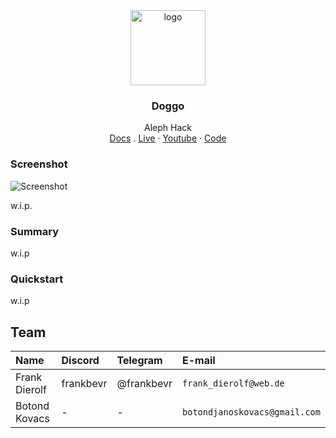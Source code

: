 <div align="center">
<img src="https://i.ibb.co/F6NMTSd/DALL-E-2024-01-11-17-03-47-A-playful-and-engaging-logo-for-a-simulation-game-application-named-Dogo.png" alt="logo" width="120" height="120" />
</div>

<h3 align="center">Doggo</h3>
  <p align="center">
  Aleph Hack
        <br />
    <a href="">Docs</a>
    .
    <a href="">Live</a>
    ·
    <a href="">Youtube</a>
    ·
    <a href="https://github.com/bokovhu/doggo">Code</a>
  </p>
</div>

### Screenshot

![Screenshot]()

w.i.p.

### Summary

w.i.p

### Quickstart

w.i.p

## Team

| Name          | Discord   | Telegram   | E-mail                        |
| :------------ | :-------- | :--------- | :---------------------------- |
| Frank Dierolf | frankbevr | @frankbevr | `frank_dierolf@web.de`        |
| Botond Kovacs | -         | -          | `botondjanoskovacs@gmail.com` |
